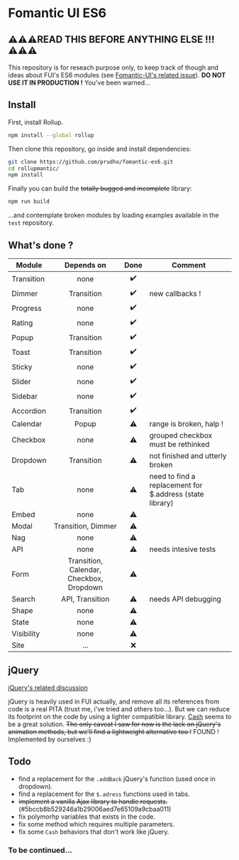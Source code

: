 # Fomantic UI ES6

## ⚠️⚠️⚠️READ THIS BEFORE ANYTHING ELSE !!!⚠️⚠️⚠️
This repository is for reseach purpose only, to keep track of though and ideas about FUI's ES6 modules (see [Fomantic-UI's related issue](https://github.com/fomantic/Fomantic-UI/issues/319)). **DO NOT USE IT IN PRODUCTION !** You've been warned...

## Install
First, install Rollup.
```sh
npm install --global rollup
```

Then clone this repository, go inside and install dependencies:
```sh
git clone https://github.com/prudho/fomantic-es6.git
cd rollupmantic/
npm install
```

Finally you can build the ~~totally bugged and incomplete~~ library:
```sh
npm run build
```

...and contemplate broken modules by loading examples available in the `test` repository.

## What's done ?
| Module        | Depends on    | Done  | Comment |
| ------------- |:-------------:| :----:| ------- |
| Transition    | none          |   ✔️  |         |
| Dimmer        | Transition    |   ✔️  | new callbacks ! |
| Progress      | none          |   ✔️  |         |
| Rating        | none          |   ✔️  |         |
| Popup         | Transition    |   ✔️  |         |
| Toast         | Transition    |   ✔️  |         |
| Sticky        | none          |   ✔️  |         |
| Slider        | none          |   ✔️  |         |
| Sidebar       | none          |   ✔️  |         |
| Accordion     | Transition    |   ✔️  |         |
| Calendar      | Popup         |   ⚠️  | range is broken, halp ! |
| Checkbox      | none          |   ⚠️  | grouped checkbox must be rethinked |
| Dropdown      | Transition    |   ⚠️  | not finished and utterly broken |
| Tab           | none          |   ⚠️  | need to find a replacement for $.address (state library) |
| Embed         | none          |   ⚠️  |         |
| Modal         | Transition, Dimmer |   ⚠️  |         |
| Nag           | none          |   ⚠️  |         |
| API           | none          |   ⚠️  | needs intesive tests |
| Form          | Transition, Calendar, Checkbox, Dropdown |   ⚠️  |         |
| Search        | API, Transition |   ⚠️  | needs API debugging |
| Shape         | none          |   ⚠️  |         |
| State         | none          |   ⚠️  |         |
| Visibility    | none          |   ⚠️  |         |
| Site          | ...           |   ❌  |         |

## jQuery

[jQuery's related discussion](https://github.com/fomantic/Fomantic-UI/issues/374)

jQuery is heavily used in FUI actually, and remove all its references from code is a real PITA (trust me, i've tried and others too...). But we can reduce its footprint on the code by using a lighter compatible library. [Cash](https://github.com/fabiospampinato/cash) seems to be a great solution. ~~The only caveat I saw for now is the lack on jQuery's animation methods, but we'll find a lightweight alternative too !~~ FOUND ! Implemented by ourselves :)

## Todo
- find a replacement for the `.addBack` jQuery's function (used once in dropdown).
- find a replacement for the `$.adress` functions used in tabs.
- ~~implement a vanilla Ajax library to handle requests.~~ (#5bccb8b529246a1b29006aed7e65109a9cbaa011)
- fix polymorhp variables that exists in the code.
- fix some method which requires multiple parameters.
- fix some `Cash` behaviors that don't work like jQuery.

### To be continued...